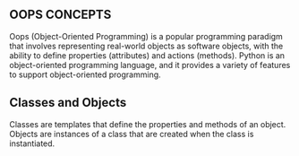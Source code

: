 ## OOPS CONCEPTS

Oops (Object-Oriented Programming) is a popular programming paradigm that involves representing real-world objects as software objects, with the ability to define properties (attributes) and actions (methods). Python is an object-oriented programming language, and it provides a variety of features to support object-oriented programming.

## Classes and Objects
Classes are templates that define the properties and methods of an object. Objects are instances of a class that are created when the class is instantiated.


